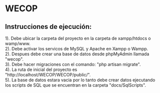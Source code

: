 # WECOP

## Instrucciones de ejecución:
1). Debe ubicar la carpeta del proyecto en la carpeta de xampp/htdocs o wamp/www.  
2). Debe activar los servicos de MySQL y Apache en Xampp o Wampp.  
2). Despues debe crear una base de datos desde phpMyAdmin llamada "wecop".  
3). Debe hacer migraciones con el comando: "php artisan migrate".  
4). La ruta de inicial del proyecto es "http://localhost/WECOP/WECOP/public/".  
5). La base de datos estara vacia por lo tanto debe crear datos ejecutando los scripts de SQL que se encuentran en la carpeta "docs/SqlScripts".  
